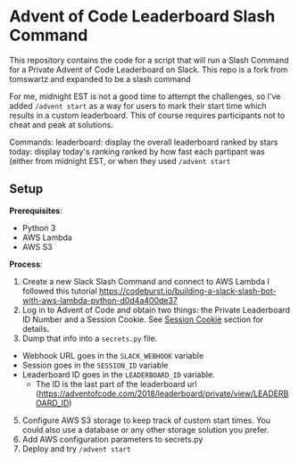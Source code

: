 # Advent of Code Leaderboard Slash Command 

This repository contains the code for a script that will run a Slash Command for a Private Advent of Code Leaderboard on Slack. This repo is a fork from tomswartz and expanded to be a slash command

For me, midnight EST is not a good time to attempt the challenges, so I've added `/advent start` as a way for users to mark their start time which results in a custom leaderboard. This of course requires participants not to cheat and peak at solutions. 

Commands:
leaderboard: display the overall leaderboard ranked by stars
today: display today's ranking ranked by how fast each partipant was (either from midnight EST, or when they used `/advent start`

## Setup
**Prerequisites**:
- Python 3
- AWS Lambda
- AWS S3


**Process**:

1. Create a new Slack Slash Command and connect to AWS Lambda I followed this tutorial https://codeburst.io/building-a-slack-slash-bot-with-aws-lambda-python-d0d4a400de37
2. Log in to Advent of Code and obtain two things: the Private Leaderboard ID Number and a Session Cookie.
See [Session Cookie](#getting-a-session-cookie) section for details.
3. Dump that info into a `secrets.py` file.
  - Webhook URL goes in the `SLACK_WEBHOOK` variable
  - Session goes in the `SESSION_ID` variable
  - Leaderboard ID goes in the `LEADERBOARD_ID` variable.
    - The ID is the last part of the leaderboard url (https://adventofcode.com/2018/leaderboard/private/view/LEADERBOARD_ID)
5. Configure AWS S3 storage to keep track of custom start times. You could also use a database or any other storage solution you prefer.
6. Add AWS configuration parameters to secrets.py
7. Deploy and try `/advent start`
